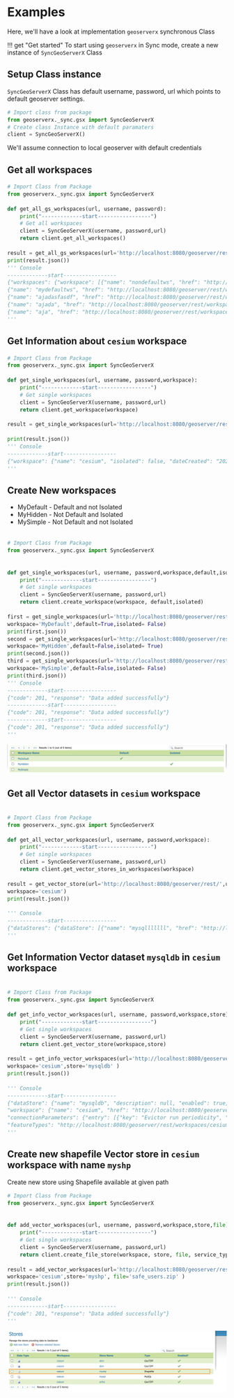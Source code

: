 # Examples

Here, we'll have a look at implementation `geoserverx` synchronous Class

!!! get "Get started"
    To start using `geoserverx` in Sync mode, create a new instance of `SyncGeoServerX` Class

## Setup Class instance

`SyncGeoServerX` Class has default username, password, url which points to default geoserver settings. 
```Python
# Import class from package
from geoserverx._sync.gsx import SyncGeoServerX 
# Create class Instance with default paramaters
client = SyncGeoServerX()
```
We'll assume connection to local geoserver with default credentials


## Get all workspaces

```Python hl_lines="8" linenums="1"
# Import Class from Package
from geoserverx._sync.gsx import SyncGeoServerX

def get_all_gs_workspaces(url, username, password):
    print("-------------start-----------------")
    # Get all workspaces
    client = SyncGeoServerX(username, password,url)
    return client.get_all_workspaces()

result = get_all_gs_workspaces(url='http://localhost:8080/geoserver/rest/',username='admin', password='geoserver')
print(result.json())
''' Console 
-------------start-----------------
{"workspaces": {"workspace": [{"name": "nondefaultws", "href": "http://localhost:8080/geoserver/rest/workspaces/nondefaultws.json"}, 
{"name": "mydefaultws", "href": "http://localhost:8080/geoserver/rest/workspaces/mydefaultws.json"}, 
{"name": "ajadasfasdf", "href": "http://localhost:8080/geoserver/rest/workspaces/ajadasfasdf.json"}, 
{"name": "ajada", "href": "http://localhost:8080/geoserver/rest/workspaces/ajada.json"}, 
{"name": "aja", "href": "http://localhost:8080/geoserver/rest/workspaces/aja.json"}, {"name": "cesium", "href": "http://localhost:8080/geoserver/rest/workspaces/cesium.json"}]}}
'''
```

## Get Information about `cesium` workspace

```Python hl_lines="8"
# Import Class from Package
from geoserverx._sync.gsx import SyncGeoServerX

def get_single_workspaces(url, username, password,workspace):
    print("-------------start-----------------")
    # Get single workspaces
    client = SyncGeoServerX(username, password,url)
    return client.get_workspace(workspace)

result = get_single_workspaces(url='http://localhost:8080/geoserver/rest/',username='admin', password='geoserver',workspace='cesium')

print(result.json())
''' Console 
-------------start-----------------
{"workspace": {"name": "cesium", "isolated": false, "dateCreated": "2023-02-13 06:43:28.793 UTC", "dataStores": "http://localhost:8080/geoserver/rest/workspaces/cesium/datastores.json", "coverageStores": "http://localhost:8080/geoserver/rest/workspaces/cesium/coveragestores.json", "wmsStores": "http://localhost:8080/geoserver/rest/workspaces/cesium/wmsstores.json", "wmtsStores": "http://localhost:8080/geoserver/rest/workspaces/cesium/wmtsstores.json"}}
'''
```

## Create New workspaces

* MyDefault - Default and not Isolated
* MyHidden - Not Default and Isolated
* MySimple - Not Default and not Isolated

```Python hl_lines="11 12 14 15 17 18"

# Import Class from Package
from geoserverx._sync.gsx import SyncGeoServerX


def get_single_workspaces(url, username, password,workspace,default,isolated):
    print("-------------start-----------------")
    # Get single workspaces
    client = SyncGeoServerX(username, password,url)
    return client.create_workspace(workspace, default,isolated)

first = get_single_workspaces(url='http://localhost:8080/geoserver/rest/',username='admin', password='geoserver',
workspace='MyDefault',default=True,isolated= False)
print(first.json())
second = get_single_workspaces(url='http://localhost:8080/geoserver/rest/',username='admin', password='geoserver',
workspace='MyHidden',default=False,isolated= True)
print(second.json())
third = get_single_workspaces(url='http://localhost:8080/geoserver/rest/',username='admin', password='geoserver',
workspace='MySimple',default=False,isolated= False)
print(third.json())
''' Console 
-------------start-----------------
{"code": 201, "response": "Data added successfully"}
-------------start-----------------
{"code": 201, "response": "Data added successfully"}
-------------start-----------------
{"code": 201, "response": "Data added successfully"}
'''
```
![workspace created](/../assets/images/workspace_created.png "workspace created")



## Get all Vector datasets in `cesium` workspace

```Python hl_lines="8"

# Import Class from Package
from geoserverx._sync.gsx import SyncGeoServerX

def get_all_vector_workspaces(url, username, password,workspace):
    print("-------------start-----------------")
    # Get single workspaces
    client = SyncGeoServerX(username, password,url)
    return client.get_vector_stores_in_workspaces(workspace)

result = get_vector_store(url='http://localhost:8080/geoserver/rest/',username='admin', password='geoserver',
workspace='cesium')
print(result.json())

''' Console 
-------------start-----------------
{"dataStores": {"dataStore": [{"name": "mysqlllllll", "href": "http://localhost:8080/geoserver/rest/workspaces/cesium/datastores/mysqlllllll.json"}]}}
'''
```

## Get Information Vector dataset `mysqldb` in `cesium` workspace

```Python hl_lines="8"

# Import Class from Package
from geoserverx._sync.gsx import SyncGeoServerX

def get_info_vector_workspaces(url, username, password,workspace,store):
    print("-------------start-----------------")
    # Get single workspaces
    client = SyncGeoServerX(username, password,url)
    return client.get_vector_store(workspace,store)

result = get_info_vector_workspaces(url='http://localhost:8080/geoserver/rest/',username='admin', password='geoserver',
workspace='cesium',store='mysqldb' )
print(result.json())

''' Console 
-------------start-----------------
{"dataStore": {"name": "mysqldb", "description": null, "enabled": true, 
"workspace": {"name": "cesium", "href": "http://localhost:8080/geoserver/rest/workspaces/cesium.json"}, 
"connectionParameters": {"entry": [{"key": "Evictor run periodicity", "path": "300"}, {"key": "fetch size", "path": "1000"}, {"key": "Expose primary keys", "path": "false"}, {"key": "validate connections", "path": "true"}, {"key": "Connection timeout", "path": "20"}, {"key": "Batch insert size", "path": "1"}, {"key": "database", "path": "appsolicitous_dcra"}, {"key": "port", "path": "3306"}, {"key": "passwd", "path": "crypt1:jxnPgWTsBoUAVin1wtCLWgIqmZ4DSEWx"}, {"key": "storage engine", "path": "MyISAM"}, {"key": "min connections", "path": "1"}, {"key": "dbtype", "path": "mysql"}, {"key": "host", "path": "23.29.118.44"}, {"key": "namespace", "path": "cesium"}, {"key": "max connections", "path": "10"}, {"key": "Evictor tests per run", "path": "3"}, {"key": "Test while idle", "path": "true"}, {"key": "user", "path": "appsolicitous_dcra"}, {"key": "Max connection idle time", "path": "300"}]}, "dateCreated": "2023-02-28 10:38:52.70 UTC", "dateModified": null, 
"featureTypes": "http://localhost:8080/geoserver/rest/workspaces/cesium/datastores/mysqlllllll/featuretypes.json"}}
'''
```


## Create new shapefile Vector store in `cesium` workspace with name `myshp`

Create new store using Shapefile available at given path
```Python
# Import Class from Package
from geoserverx._sync.gsx import SyncGeoServerX


def add_vector_workspaces(url, username, password,workspace,store,file):
    print("-------------start-----------------")
    # Get single workspaces
    client = SyncGeoServerX(username, password,url)
    return client.create_file_store(workspace, store, file, service_type='shapefile') 

result = add_vector_workspaces(url='http://localhost:8080/geoserver/rest/',username='admin', password='geoserver',
workspace='cesium',store='myshp', file='safe_users.zip' )
print(result.json())

''' Console 
-------------start-----------------
{"code": 201, "response": "Data added successfully"}
'''
```

![new_shp_vector](/../assets/images/new_shp_vector.png "new_shp_vector")